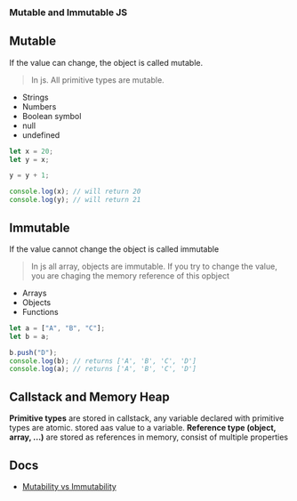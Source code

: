 ### Mutable and Immutable JS

## Mutable

If the value can change, the object is called mutable.

> In js. All primitive types are mutable.

- Strings
- Numbers
- Boolean symbol
- null
- undefined

```js
let x = 20;
let y = x;

y = y + 1;

console.log(x); // will return 20
console.log(y); // will return 21
```

## Immutable

If the value cannot change the object is called immutable

> In js all array, objects are immutable. If you try to change the value, you are chaging the memory reference of this opbject

- Arrays
- Objects
- Functions

```js
let a = ["A", "B", "C"];
let b = a;

b.push("D");
console.log(b); // returns ['A', 'B', 'C', 'D']
console.log(a); // returns ['A', 'B', 'C', 'D']
```

## Callstack and Memory Heap

**Primitive types** are stored in callstack, any variable declared with primitive types are atomic. stored aas value to a variable.
**Reference type (object, array, ...)** are stored as references in memory, consist of multiple properties

## Docs

- [Mutability vs Immutability](https://www.freecodecamp.org/news/mutability-vs-immutability-in-javascript/)
